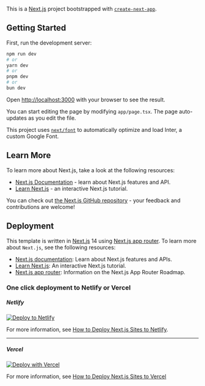 This is a [Next.js](https://nextjs.org/) project bootstrapped with [`create-next-app`](https://github.com/vercel/next.js/tree/canary/packages/create-next-app).

## Getting Started

First, run the development server:

```bash
npm run dev
# or
yarn dev
# or
pnpm dev
# or
bun dev
```

Open [http://localhost:3000](http://localhost:3000) with your browser to see the result.

You can start editing the page by modifying `app/page.tsx`. The page auto-updates as you edit the file.

This project uses [`next/font`](https://nextjs.org/docs/basic-features/font-optimization) to automatically optimize and load Inter, a custom Google Font.

## Learn More

To learn more about Next.js, take a look at the following resources:

- [Next.js Documentation](https://nextjs.org/docs) - learn about Next.js features and API.
- [Learn Next.js](https://nextjs.org/learn) - an interactive Next.js tutorial.

You can check out [the Next.js GitHub repository](https://github.com/vercel/next.js/) - your feedback and contributions are welcome!

## Deployment

This template is written in [Next.js](https://nextjs.org/docs) 14 using [Next.js app router](https://nextjs.org/docs/app). To learn more about `Next.js`, see the following resources:

+ [Next.js documentation](https://nextjs.org/docs): Learn about Next.js features and APIs.
+ [Learn Next.js](https://nextjs.org/learn): An interactive Next.js tutorial.
+ [Next.js app router](https://nextjs.org/docs/app): Information on the Next.js App Router Roadmap.

### One click deployment to Netlify or Vercel

##### Netlify

[![Deploy to Netlify](https://www.netlify.com/img/deploy/button.svg)](https://app.netlify.com/start/deploy?repository=https://github.com/carmelc/dev-center-template-fullfilment-app)

For more information, see [How to Deploy Next.js Sites to Netlify](https://www.netlify.com/blog/2020/11/30/how-to-deploy-next.js-sites-to-netlify/).

---

##### Vercel

[![Deploy with Vercel](https://vercel.com/button)](https://vercel.com/new/project?template=https://github.com/carmelc/dev-center-template-fullfilment-app)

For more information, see [How to Deploy Next.js Sites to Vercel](https://vercel.com/docs/frameworks/nextjs)
